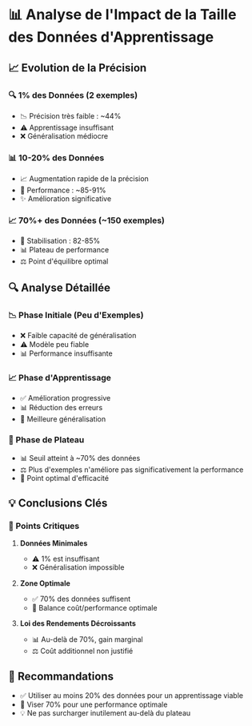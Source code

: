 # 📊 Analyse de l'Impact de la Taille des Données d'Apprentissage

## 📈 Evolution de la Précision

### 🔍 1% des Données (2 exemples)
- 📉 Précision très faible : ~44%
- ⚠️ Apprentissage insuffisant
- ❌ Généralisation médiocre

### 📊 10-20% des Données
- 📈 Augmentation rapide de la précision
- 🎯 Performance : ~85-91%
- ✨ Amélioration significative

### 📈 70%+ des Données (~150 exemples)
- 🎯 Stabilisation : 82-85%
- 📊 Plateau de performance
- ⚖️ Point d'équilibre optimal

## 🔍 Analyse Détaillée

### 📉 Phase Initiale (Peu d'Exemples)
- ❌ Faible capacité de généralisation
- ⚠️ Modèle peu fiable
- 📊 Performance insuffisante

### 📈 Phase d'Apprentissage
- ✅ Amélioration progressive
- 📊 Réduction des erreurs
- 🎯 Meilleure généralisation

### 🔄 Phase de Plateau
- 📊 Seuil atteint à ~70% des données
- ⚖️ Plus d'exemples n'améliore pas significativement la performance
- 🎯 Point optimal d'efficacité

## 💡 Conclusions Clés

### 📌 Points Critiques
1. **Données Minimales**
   - ⚠️ 1% est insuffisant
   - ❌ Généralisation impossible
   
2. **Zone Optimale**
   - ✅ 70% des données suffisent
   - 🎯 Balance coût/performance optimale

3. **Loi des Rendements Décroissants**
   - 📊 Au-delà de 70%, gain marginal
   - ⚖️ Coût additionnel non justifié

## 🎯 Recommandations
- ✅ Utiliser au moins 20% des données pour un apprentissage viable
- 🎯 Viser 70% pour une performance optimale
- 💡 Ne pas surcharger inutilement au-delà du plateau
